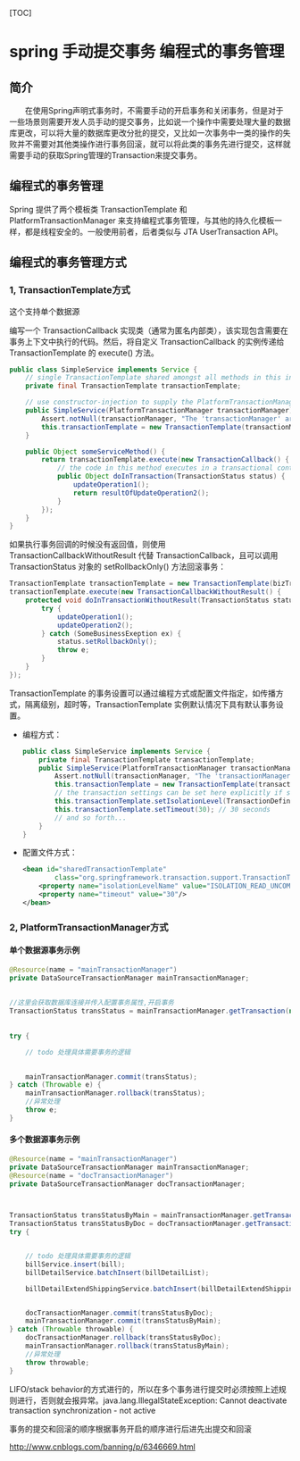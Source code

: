 [TOC]



# spring 手动提交事务 编程式的事务管理

## 简介

　　在使用Spring声明式事务时，不需要手动的开启事务和关闭事务，但是对于一些场景则需要开发人员手动的提交事务，比如说一个操作中需要处理大量的数据库更改，可以将大量的数据库更改分批的提交，又比如一次事务中一类的操作的失败并不需要对其他类操作进行事务回滚，就可以将此类的事务先进行提交，这样就需要手动的获取Spring管理的Transaction来提交事务。

## 编程式的事务管理

Spring 提供了两个模板类 TransactionTemplate 和 PlatformTransactionManager 来支持编程式事务管理，与其他的持久化模板一样，都是线程安全的。一般使用前者，后者类似与 JTA UserTransaction API。

## 编程式的事务管理方式

### 1, TransactionTemplate方式

这个支持单个数据源

编写一个 TransactionCallback 实现类（通常为匿名内部类），该实现包含需要在事务上下文中执行的代码。然后，将自定义 TransactionCallback 的实例传递给 TransactionTemplate 的 execute() 方法。

```java
public class SimpleService implements Service {
    // single TransactionTemplate shared amongst all methods in this instance
    private final TransactionTemplate transactionTemplate;

    // use constructor-injection to supply the PlatformTransactionManager
    public SimpleService(PlatformTransactionManager transactionManager) {
        Assert.notNull(transactionManager, "The 'transactionManager' argument must not be null.");
        this.transactionTemplate = new TransactionTemplate(transactionManager);
    }

    public Object someServiceMethod() {
        return transactionTemplate.execute(new TransactionCallback() {
            // the code in this method executes in a transactional context
            public Object doInTransaction(TransactionStatus status) {
                updateOperation1();
                return resultOfUpdateOperation2();
            }
        });
    }
}
```

如果执行事务回调的时候没有返回值，则使用 TransactionCallbackWithoutResult 代替 TransactionCallback，且可以调用 TransactionStatus 对象的 setRollbackOnly() 方法回滚事务：

```java
TransactionTemplate transactionTemplate = new TransactionTemplate(bizTransactionManager);
transactionTemplate.execute(new TransactionCallbackWithoutResult() {
    protected void doInTransactionWithoutResult(TransactionStatus status) {
        try {
            updateOperation1();
            updateOperation2();
        } catch (SomeBusinessExeption ex) {
            status.setRollbackOnly();
            throw e;
        }
    }
});
```

TransactionTemplate 的事务设置可以通过编程方式或配置文件指定，如传播方式，隔离级别，超时等，TransactionTemplate 实例默认情况下具有默认事务设置。

- 编程方式：

  ```java
  public class SimpleService implements Service {
      private final TransactionTemplate transactionTemplate;
      public SimpleService(PlatformTransactionManager transactionManager) {
          Assert.notNull(transactionManager, "The 'transactionManager' argument must not be null.");
          this.transactionTemplate = new TransactionTemplate(transactionManager);
          // the transaction settings can be set here explicitly if so desired
          this.transactionTemplate.setIsolationLevel(TransactionDefinition.ISOLATION_READ_UNCOMMITTED);
          this.transactionTemplate.setTimeout(30); // 30 seconds
          // and so forth...
      }
  }
  ```

- 配置文件方式：

  ```xml
  <bean id="sharedTransactionTemplate"
          class="org.springframework.transaction.support.TransactionTemplate">
      <property name="isolationLevelName" value="ISOLATION_READ_UNCOMMITTED"/>
      <property name="timeout" value="30"/>
  </bean>
  ```

  

### 2, PlatformTransactionManager方式

#### 单个数据源事务示例

```java
@Resource(name = "mainTransactionManager")
private DataSourceTransactionManager mainTransactionManager;
    
 
//这里会获取数据库连接并传入配置事务属性,开启事务
TransactionStatus transStatus = mainTransactionManager.getTransaction(new DefaultTransactionDefinition());
 
        
try {

    // todo 处理具体需要事务的逻辑

    
    mainTransactionManager.commit(transStatus);
} catch (Throwable e) {
    mainTransactionManager.rollback(transStatus);
    //异常处理
    throw e;
} 
```

#### 多个数据源事务示例

```java
@Resource(name = "mainTransactionManager")
private DataSourceTransactionManager mainTransactionManager;
@Resource(name = "docTransactionManager")
private DataSourceTransactionManager docTransactionManager;



TransactionStatus transStatusByMain = mainTransactionManager.getTransaction(new DefaultTransactionDefinition());
TransactionStatus transStatusByDoc = docTransactionManager.getTransaction(new DefaultTransactionDefinition());
try {


    // todo 处理具体需要事务的逻辑
    billService.insert(bill);
    billDetailService.batchInsert(billDetailList);

    billDetailExtendShippingService.batchInsert(billDetailExtendShippingList);


    docTransactionManager.commit(transStatusByDoc);
    mainTransactionManager.commit(transStatusByMain);
} catch (Throwable throwable) {
    docTransactionManager.rollback(transStatusByDoc);
    mainTransactionManager.rollback(transStatusByMain);
    //异常处理
    throw throwable;
}
```

LIFO/stack behavior的方式进行的，所以在多个事务进行提交时必须按照上述规则进行，否则就会报异常。java.lang.IllegalStateException: Cannot deactivate transaction synchronization - not active



事务的提交和回滚的顺序根据事务开启的顺序进行后进先出提交和回滚





http://www.cnblogs.com/banning/p/6346669.html